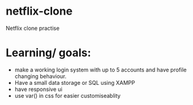 # netflix-clone
Netflix clone practise

# Learning/ goals:
* make a working login system with up to 5 accounts and have profile changing behaviour. 
* Have a small data storage or SQL using XAMPP
* have responsive ui
* use var() in css for easier customiseablity

